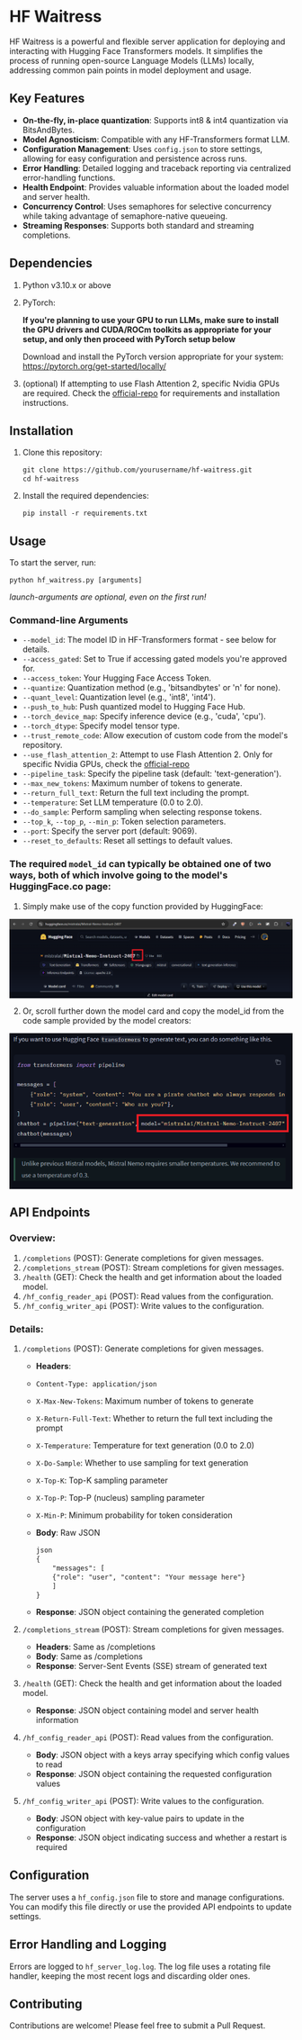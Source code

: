 # HF Waitress

HF Waitress is a powerful and flexible server application for deploying and interacting with Hugging Face Transformers models. It simplifies the process of running open-source Language Models (LLMs) locally, addressing common pain points in model deployment and usage.

## Key Features

- **On-the-fly, in-place quantization**: Supports int8 & int4 quantization via BitsAndBytes.
- **Model Agnosticism**: Compatible with any HF-Transformers format LLM.
- **Configuration Management**: Uses `config.json` to store settings, allowing for easy configuration and persistence across runs.
- **Error Handling**: Detailed logging and traceback reporting via centralized error-handling functions.
- **Health Endpoint**: Provides valuable information about the loaded model and server health.
- **Concurrency Control**: Uses semaphores for selective concurrency while taking advantage of semaphore-native queueing.
- **Streaming Responses**: Supports both standard and streaming completions.

## Dependencies

1. Python v3.10.x or above

2. PyTorch:

    **If you're planning to use your GPU to run LLMs, make sure to install the GPU drivers and CUDA/ROCm toolkits as appropriate for your setup, and only then proceed with PyTorch setup below**

    Download and install the PyTorch version appropriate for your system: https://pytorch.org/get-started/locally/

3. (optional) If attempting to use Flash Attention 2, specific Nvidia GPUs are required. Check the [official-repo](https://github.com/Dao-AILab/flash-attention) for requirements and installation instructions.

## Installation

1. Clone this repository:

    ```
    git clone https://github.com/yourusername/hf-waitress.git
    cd hf-waitress
    ```

2. Install the required dependencies:

    ```
    pip install -r requirements.txt
    ```

## Usage

To start the server, run:

```
python hf_waitress.py [arguments]
```
*launch-arguments are optional, even on the first run!*

### Command-line Arguments

- `--model_id`: The model ID in HF-Transformers format - see below for details.
- `--access_gated`: Set to True if accessing gated models you're approved for.
- `--access_token`: Your Hugging Face Access Token.
- `--quantize`: Quantization method (e.g., 'bitsandbytes' or 'n' for none).
- `--quant_level`: Quantization level (e.g., 'int8', 'int4').
- `--push_to_hub`: Push quantized model to Hugging Face Hub.
- `--torch_device_map`: Specify inference device (e.g., 'cuda', 'cpu').
- `--torch_dtype`: Specify model tensor type.
- `--trust_remote_code`: Allow execution of custom code from the model's repository.
- `--use_flash_attention_2`: Attempt to use Flash Attention 2. Only for specific Nvidia GPUs, check the [official-repo](https://github.com/Dao-AILab/flash-attention) 
- `--pipeline_task`: Specify the pipeline task (default: 'text-generation').
- `--max_new_tokens`: Maximum number of tokens to generate.
- `--return_full_text`: Return the full text including the prompt.
- `--temperature`: Set LLM temperature (0.0 to 2.0).
- `--do_sample`: Perform sampling when selecting response tokens.
- `--top_k`, `--top_p`, `--min_p`: Token selection parameters.
- `--port`: Specify the server port (default: 9069).
- `--reset_to_defaults`: Reset all settings to default values.

### The required `model_id` can typically be obtained one of two ways, both of which involve going to the model's HuggingFace.co page:

1. Simply make use of the copy function provided by HuggingFace:

<p align="center">
<img src="https://github.com/abgulati/hf-server/blob/main/images/hf-copy.png"  align="center">
</p>

2. Or, scroll further down the model card and copy the model_id from the code sample provided by the model creators:

<p align="center">
<img src="https://github.com/abgulati/hf-server/blob/main/images/hf-sample.png"  align="center">
</p>

## API Endpoints

### Overview:

1. `/completions` (POST): Generate completions for given messages.
2. `/completions_stream` (POST): Stream completions for given messages.
3. `/health` (GET): Check the health and get information about the loaded model.
4. `/hf_config_reader_api` (POST): Read values from the configuration.
5. `/hf_config_writer_api` (POST): Write values to the configuration.

### Details:

1. `/completions` (POST): Generate completions for given messages.

    - **Headers**:
    - `Content-Type: application/json`
    - `X-Max-New-Tokens`: Maximum number of tokens to generate
    - `X-Return-Full-Text`: Whether to return the full text including the prompt
    - `X-Temperature`: Temperature for text generation (0.0 to 2.0)
    - `X-Do-Sample`: Whether to use sampling for text generation
    - `X-Top-K`: Top-K sampling parameter
    - `X-Top-P`: Top-P (nucleus) sampling parameter
    - `X-Min-P`: Minimum probability for token consideration

    - **Body**: Raw JSON
        ```
        json
        {
            "messages": [
            {"role": "user", "content": "Your message here"}
            ]
        }
        ```

    - **Response**: JSON object containing the generated completion

2. `/completions_stream` (POST): Stream completions for given messages.

    - **Headers**: Same as /completions
    - **Body**: Same as /completions
    - **Response**: Server-Sent Events (SSE) stream of generated text

3. `/health` (GET): Check the health and get information about the loaded model.

    - **Response**: JSON object containing model and server health information

4. `/hf_config_reader_api` (POST): Read values from the configuration.

    - **Body**: JSON object with a keys array specifying which config values to read
    - **Response**: JSON object containing the requested configuration values

5. `/hf_config_writer_api` (POST): Write values to the configuration.

    - **Body**: JSON object with key-value pairs to update in the configuration
    - **Response**: JSON object indicating success and whether a restart is required

## Configuration

The server uses a `hf_config.json` file to store and manage configurations. You can modify this file directly or use the provided API endpoints to update settings.

## Error Handling and Logging

Errors are logged to `hf_server_log.log`. The log file uses a rotating file handler, keeping the most recent logs and discarding older ones.

## Contributing

Contributions are welcome! Please feel free to submit a Pull Request.